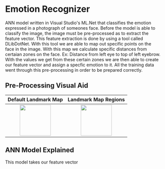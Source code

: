 # Emotion Recognizer
ANN model written in Visual Studio's ML.Net that classifies the emotion expressed in a photograph of someones face. Before the model is able to classify the image, the image must be pre-processed as to extract the feature vector. This feature extraction is done by using a tool called DLibDotNet. With this tool we are able to map out specific points on the face in the image. With this map we calculate specific distances from certaian zones on the face. Ex: Distance from left eye to top of left eyebrow. With the values we get from these certain zones we are then able to create our feature vector and assign a specfic emotion to it. All the training data went through this pre-processing in order to be prepared correctly.

## Pre-Processing Visual Aid



Default Landmark Map            |  Landmark Map Regions
:-------------------------:|:-------------------------:
<img src="https://pyimagesearch.com/wp-content/uploads/2017/04/facial_landmarks_68markup.jpg" width="100" height="100">|  <img src="https://user-images.githubusercontent.com/71711553/115223073-52240c00-a103-11eb-8b3c-1f9a100dcdcf.png" width="100" height="100">

## ANN Model Explained

This model takes our feature vector
